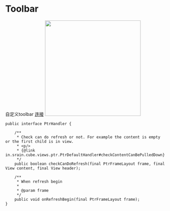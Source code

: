 # Toolbar
自定义toolbar
[连接](http:)
<img src='http://pica.nipic.com/2007-11-09/200711912453162_2.jpg' width="300px" style='border: #f1f1f1 solid 1px'/>


```
public interface PtrHandler {

    /**
     * Check can do refresh or not. For example the content is empty or the first child is in view.
     * <p/>
     * {@link in.srain.cube.views.ptr.PtrDefaultHandler#checkContentCanBePulledDown}
     */
    public boolean checkCanDoRefresh(final PtrFrameLayout frame, final View content, final View header);

    /**
     * When refresh begin
     *
     * @param frame
     */
    public void onRefreshBegin(final PtrFrameLayout frame);
}
```
